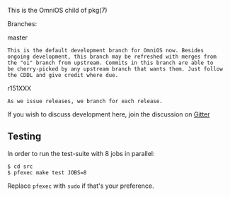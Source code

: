 This is the OmniOS child of pkg(7)

Branches:

master

	This is the default development branch for OmniOS now. Besides
	ongoing development, this branch may be refreshed with merges from
	the "oi" branch from upstream. Commits in this branch are able to
	be cherry-picked by any upstream branch that wants them. Just follow
	the CDDL and give credit where due.

r151XXX

	As we issue releases, we branch for each release.

If you wish to discuss development here, join the discussion on
[Gitter](https://gitter.im/omniosorg/Lobby)

## Testing

In order to run the test-suite with 8 jobs in parallel:

```terminal
$ cd src
$ pfexec make test JOBS=8
```

Replace `pfexec` with `sudo` if that's your preference.

